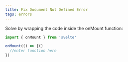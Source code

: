 ```yaml
---
title: Fix Document Not Defined Error
tags: errors
---
```


Solve by wrapping the code inside the onMount function:

```js
import { onMount } from 'svelte'

onMount(() => {()
  //enter function here
})
```